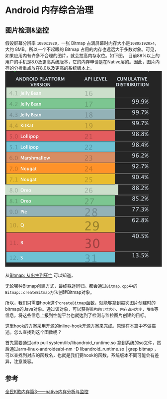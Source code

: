 # Android 内存综合治理
## 图片检测&监控
假设屏幕分辨率 `1080x1920`，一张 Bitmap 占满屏幕时内存大小是`1080x1920x4`，大约 8MB。所以一个不起眼的 Bitmap 占用的内存也远远大于多数对象。可见，如果应用内有许多不合理的图片，就会拉高内存水位。如下图， 目前88%以上的用户的手机是8.0及更高系统版本，它的内存申请是在Native层的。因此，图片内存的分析重点放在8.0以及更高的系统版本上。
![](./assets/20221219-110541.jpeg)

从[Bitmap: 从出生到死亡](https://blog.adison.top/perf-opt/Android/bitmap/bitmap-from-birth-to-death/#3-bitmap) 可以知道， 


无论哪种Bitmap创建方式，最终殊途同归。都会通过`Bitmap.cpp`中的`Bitmap::createBitmap`方法创建Bitmap对象。

所以，我们只需要hook这个`createBitma`p函数，就能够拿到每次图片创建时的bitmap的Java对象。通过该对象，可以获得`图片的尺寸大小`、`内存占用大小`，`堆栈`等信息，将这些信息上报到性能平台也就达到了检测与监控图片创建的目标。

这里hook的方案采用开源的inline-hook开源方案来完成。原理在本篇中不做描述。怎么查找到这个函数呢？

首先需要通过adb pull system/lib/libandroid_runtime.so 拿到系统的so文件，然后通过arm-linux-androideabi-nm -D libandroid_runtime.so | grep bitmap ，可以查找到对应的函数名，也就是我们要hook的函数，系统版本不同可能会有差异，注意兼容。



## 参考

[全民K歌内存篇3——native内存分析与监控](https://cloud.tencent.com/developer/article/1817357)
